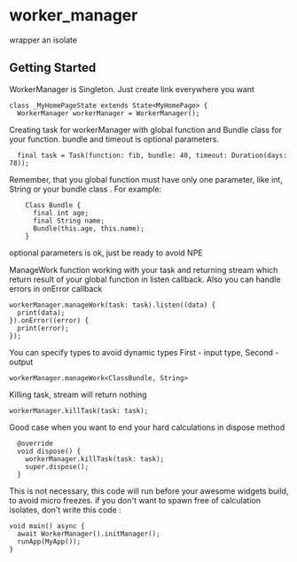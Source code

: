 # worker_manager

wrapper an isolate

## Getting Started

WorkerManager is Singleton. Just create link everywhere you want
```
class _MyHomePageState extends State<MyHomePage> {
  WorkerManager workerManager = WorkerManager();
```
Creating task for workerManager with global function and Bundle class for your function.
    bundle and timeout is optional parameters.

```
  final task = Task(function: fib, bundle: 40, timeout: Duration(days: 78));
```
Remember, that you global function must have only one parameter, like int, String or your
    bundle class .
    For example:
```
    Class Bundle {
      final int age;
      final String name;
      Bundle(this.age, this.name);
    }
```
optional parameters is ok, just be ready to avoid NPE
    
ManageWork function working with your task and returning stream which
                  return result of your global function in listen callback.
                   Also you can handle errors in onError callback
```
workerManager.manageWork(task: task).listen((data) {
  print(data);
}).onError((error) {
  print(error);
});
```
You can specify types to avoid dynamic types
First - input type, Second - output
```
workerManager.manageWork<ClassBundle, String>
```

Killing task, stream will return nothing
```
workerManager.killTask(task: task);
```
Good case when you want to end your hard calculations in dispose method
```
  @override
  void dispose() {
    workerManager.killTask(task: task);
    super.dispose();
  }
```
   This is not necessary, this code will run
   before your awesome widgets build,
   to avoid micro freezes.
   if you don't want to spawn free of calculation isolates,
   don't write this code :
```
void main() async {
  await WorkerManager().initManager();
  runApp(MyApp());
}
```
